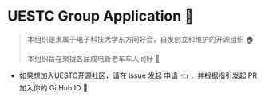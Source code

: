 # UESTC Group Application 👏

> 本组织是隶属于电子科技大学东方同好会，自发创立和维护的开源组织 🏠
> 
> 本组织旨在聚拢各届成电新老车车人同好 🚀

- 如果想加入UESTC开源社区，请在 Issue 发起 [申请](//github.com/UESTC-TOUHOU/Community/issues) 👈 ，并根据指引发起 PR 加入你的 GitHub ID 👀


